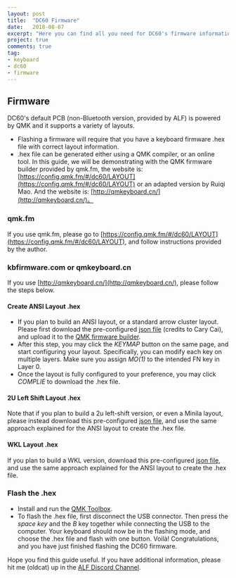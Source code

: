 ```yaml
---
layout: post
title:  "DC60 Firmware"
date:   2018-08-07
excerpt: "Here you can find all you need for DC60's firmware information."
project: true
comments: true
tag:
- keyboard
- dc60
- firmware
---
```


## Firmware
DC60's default PCB (non-Bluetooth version, provided by ALF) is powered by QMK and it supports a variety of layouts. 

* Flashing a firmware will require that you have a keyboard firmware .hex file with correct layout information. 
* .hex file can be generated either using a QMK compiler, or an online tool. In this guide, we will be demonstrating with the QMK firmware builder provided by qmk.fm, the website is: [https://config.qmk.fm/#/dc60/LAYOUT](https://config.qmk.fm/#/dc60/LAYOUT) or an adapted version by Ruiqi Mao. And the website is: [http://qmkeyboard.cn/](http://qmkeyboard.cn/)。

### qmk.fm

If you use qmk.fm, please go to [https://config.qmk.fm/#/dc60/LAYOUT](https://config.qmk.fm/#/dc60/LAYOUT), and follow instructions provided by the author.

### kbfirmware.com or qmkeyboard.cn

If you use [http://qmkeyboard.cn/](http://qmkeyboard.cn/), please follow the steps below.

#### Create ANSI Layout .hex

* If you plan to build an ANSI layout, or a standard arrow cluster layout. Please first download the pre-configured [json file](/assets/firmware/dc60.json) (credits to Cary Cai), and upload it to the [QMK firmware builder](http://qmkeyboard.cn/).
* After this step, you may click the *KEYMAP* button on the same page, and start configuring your layout. Specifically, you can modify each key on multiple layers. Make sure you assign *MO(1)* to the intended FN key in Layer 0.
* Once the layout is fully configured to your preference, you may click *COMPLIE* to download the .hex file.

#### 2U Left Shift Layout .hex

Note that if you plan to build a 2u left-shift version, or even a Minila layout, please instead download this pre-configured [json file](/assets/firmware/dc60_minila.json), and use the same approach explained for the ANSI layout to create the .hex file.

#### WKL Layout .hex

If you plan to build a WKL version, download this pre-configured [json file](/assets/firmware/dc60-WKL.json), and use the same approach explained for the ANSI layout to create the .hex file.

### Flash the .hex
* Install and run the [QMK Toolbox](https://github.com/qmk/qmk_toolbox/releases).
* To flash the .hex file, first disconnect the USB connector. Then press the *space key* and the *B* key together while connecting the USB to the computer. Your keyboard should now be in the flashing mode, and choose the .hex file and flash with one button. Voilà! Congratulations, and you have just finished flashing the DC60 firmware.

Hope you find this guide useful. If you have additional information, please hit me (oldcat) up in the [ALF Discord Channel](https://discord.gg/NHYnp8g).
